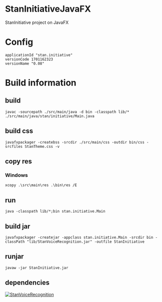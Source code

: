 # StanInitiativeJavaFX
StanInitiative project on JavaFX

# Config
	applicationId "stan.initiative"
	versionCode 1701162323
	versionName "0.08"

# Build information
## build
```
javac -sourcepath ./src/main/java -d bin -classpath lib/* ./src/main/java/stan/initiative/Main.java
```

## build css
```
javafxpackager -createbss -srcdir ./src/main/css -outdir bin/css -srcfiles StanTheme.css -v
```

## copy res
### Windows
```
xcopy .\src\main\res .\bin\res /E
```

## run
```
java -classpath lib/*;bin stan.initiative.Main
```

## build jar
```
javafxpackager -createjar -appclass stan.initiative.Main -srcdir bin -classPath "lib/StanVoiceRecognition.jar" -outfile StanInitiative
```

## runjar
```
javaw -jar StanInitiative.jar
```

## dependencies
[![StanVoiceRecognition](https://img.shields.io/badge/github-StanVoiceRecognition-blue.svg?style=true)](https://github.com/kepocnhh/StanVoiceRecognition)